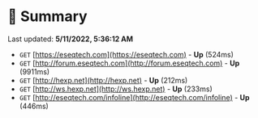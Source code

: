 # 📖 Summary
Last updated: **5/11/2022, 5:36:12 AM**

- `GET` [https://eseqtech.com](https://eseqtech.com) - **Up** (524ms)
- `GET` [http://forum.eseqtech.com](http://forum.eseqtech.com) - **Up** (9911ms)
- `GET` [http://hexp.net](http://hexp.net) - **Up** (212ms)
- `GET` [http://ws.hexp.net](http://ws.hexp.net) - **Up** (233ms)
- `GET` [http://eseqtech.com/infoline](http://eseqtech.com/infoline) - **Up** (446ms)
